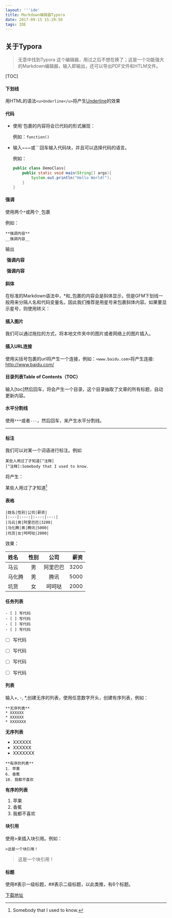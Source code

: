 ```yaml
---
layout: '''ide'
title: Markdown编辑器Typora
date: 2017-09-15 15:29:50
tags: IDE
---
```


##  关于Typora

> 无意中找到Typora 这个编辑器，用过之后不想在换了；这是一个功能强大的Markdown编辑器，输入即输出，还可以导出PDF文件和HTLM文件。

[TOC]



#### 下划线

用HTML的语法`<u>Underline</u>`将产生<u>Underline</u>的效果

<!-- more -->

#### 代码

* 使用`包裹的内容将会已代码的形式展现：

  例如：`function()`

* 输入~~~或```回车输入代码块，并且可以选择代码的语言。

  例如：

  ~~~java
  public class DemoClass{
      public static void main(String[] args){
          System.out.println("Hello World!");
      }
  }
  ~~~

#### 强调

使用两个`*`或两个`_`包裹

例如：

~~~basic
**强调内容**
__强调内容__
~~~

 输出

​                  **强调内容**

​                  __强调内容__

#### 斜体

在标准的Markdown语法中，*和_包裹的内容会是斜体显示，但是GFM下划线一般用来分隔人名和代码变量名，因此我们推荐是用星号来包裹斜体内容。如果要显示星号，则使用转义：

#### 插入图片

我们可以通过拖拉的方式，将本地文件夹中的图片或者网络上的图片插入。

#### 插入URL连接

使用尖括号包裹的url将产生一个连接，例如：`<www.baidu.com>`将产生连接: <http://www.baidu.com/>

#### 目录列表Table of Contents（TOC）

输入[toc]然后回车，将会产生一个目录，这个目录抽取了文章的所有标题，自动更新内容。

#### 水平分割线

使用`***`或者`---`，然后回车，来产生水平分割线。

***

#### 标注

我们可以对某一个词语进行标注。例如

```basic
某些人用过了才知道[^注释]
[^注释]:Somebody that I used to know.
```

将产生：

某些人用过了才知道[^注释]

[^注释]: Somebody that I used to know.

 #### 表格

~~~
|姓名|性别|公司|薪资|
|:---|:---:|:---:|---:|
|马云|男|阿里巴巴|3200|
|马化腾|男|腾讯|5000|
|坑货|女|呵呵哒|2000|
~~~

效果：

| 姓名   |  性别  |  公司  |   薪资 |
| :--- | :--: | :--: | ---: |
| 马云   |  男   | 阿里巴巴 | 3200 |
| 马化腾  |  男   |  腾讯  | 5000 |
| 坑货   |  女   | 呵呵哒  | 2000 |

#### 任务列表

~~~basic
- [ ] 写代码
- [ ] 写代码
- [ ] 写代码
- [ ] 写代码
~~~

- [ ] 写代码


- [ ] 写代码


- [ ] 写代码


- [ ] 写代码

#### 列表

输入+, -, *,创建无序的列表，使用任意数字开头，创建有序列表，例如：

~~~
**无序列表**
* XXXXXX
* XXXXXX
* XXXXXXX
~~~

**无序列表**

* XXXXXX
* XXXXXX
* XXXXXXX

~~~basic
**有序的列表**
1. 苹果
6. 香蕉
10. 我都不喜欢
~~~

**有序的列表**

1. 苹果
2. 香蕉
3. 我都不喜欢

#### 块引用

使用>来插入块引用。例如：

~~~~basic
>这是一个块引用！
~~~~

> 这是一个块引用！

#### 标题

使用#表示一级标题，##表示二级标题，以此类推，有6个标题。



[下载地址](https://www.typora.io/)






